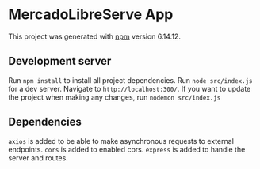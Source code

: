# MercadoLibreServe App

This project was generated with [npm](https://www.npmjs.com/) version 6.14.12.

## Development server

Run `npm install` to install all project dependencies.
Run `node src/index.js` for a dev server. Navigate to `http://localhost:300/`.
If you want to update the project when making any changes, run `nodemon src/index.js`

## Dependencies

`axios` is added to be able to make asynchronous requests to external endpoints.
`cors` is added to enabled cors.
`express` is added to handle the server and routes.



